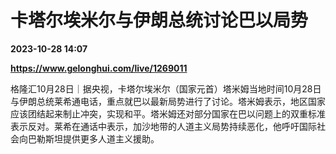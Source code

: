 # 卡塔尔埃米尔与伊朗总统讨论巴以局势

**2023-10-28 14:07**

**https://www.gelonghui.com/live/1269011**

格隆汇10月28日｜据央视，卡塔尔埃米尔（国家元首）塔米姆当地时间10月28日与伊朗总统莱希通电话，重点就巴以最新局势进行了讨论。塔米姆表示，地区国家应该团结起来制止冲突，实现和平。塔米姆还对部分国家在巴以问题上的双重标准表示反对。莱希在通话中表示，加沙地带的人道主义局势持续恶化，他呼吁国际社会向巴勒斯坦提供更多人道主义援助。